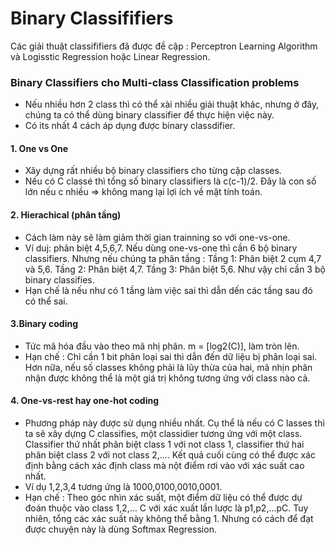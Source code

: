 # Binary Classififiers
Các giải thuật classififiers đã được đề cập : Perceptron Learning Algorithm và Logisstic Regression hoặc Linear Regression.
### Binary Classifiers cho Multi-class Classification problems
- Nếu nhiều hơn 2 class thì có thể xài nhiều giải thuật khác, nhưng ở đây, chúng ta có thể dùng binary classifier để thực hiện việc này.
- Có its nhất 4 cách áp dụng được binary classdifier.
#### 1. One vs One
- Xây dựng rất nhiều bộ binary classifiers cho từng cặp classes. 
- Nếu có C classé thì tổng số binary classifiers là c(c-1)/2. Đây là con số lớn nếu c nhiều => không mang lại lợi ích về mặt tính toán.

#### 2. Hierachical (phân tầng)
- Cách làm này sẽ làm giảm thời gian trainning so với one-vs-one.
- Ví duj: phân biệt 4,5,6,7. Nếu dùng one-vs-one thì cần 6 bộ binary classifiers. Nhưng nếu chúng ta phân tầng : Tầng 1: Phân biệt 2 cụm 4,7 và 5,6. Tầng 2: Phân biệt 4,7. Tầng 3: Phân biệt 5,6. Như vậy chỉ cần 3 bộ binary classifies.
- Hạn chế là nếu như có 1 tầng làm việc sai thì dẫn dến các tầng sau đó có thể sai.

#### 3.Binary coding
- Tức mã hóa đầu vào theo mã nhị phân. m = [log2(C)], làm tròn lên.
- Hạn chế : Chỉ cần 1 bit phân loại sai thì dẫn đến dữ liệu bị phân loại sai. Hơn nữa, nếu số classes không phải là lũy thừa của hai, mã nhịn phân nhận được không thể là một giá trị không tương ứng với class nào cả.

#### 4. One-vs-rest hay one-hot coding
- Phương pháp này được sử dụng nhiều nhất. Cụ thể là nếu có C lasses thì ta sẽ xây dựng C classifies, một classidier tương ứng với một class. Classifier thứ nhất phân biệt class 1 với not class 1, classifier thứ hai phân biệt class 2 với not class 2,.... Kết quả cuối cùng có thể được xác định bằng cách xác định class mà nột điểm rơi vào với xác suất cao nhất.
- Ví dụ 1,2,3,4 tương ứng là 1000,0100,0010,0001.
- Hạn chế : Theo góc nhìn xác suất, một điểm dữ liệu có thể được dự đoán thuộc vào class 1,2,... C với xác xuất lần lược là p1,p2,...pC. Tuy nhiên, tổng các xác suất này không thể bằng 1. Nhưng có cách để đạt được chuyện này là dùng Softmax Regression.